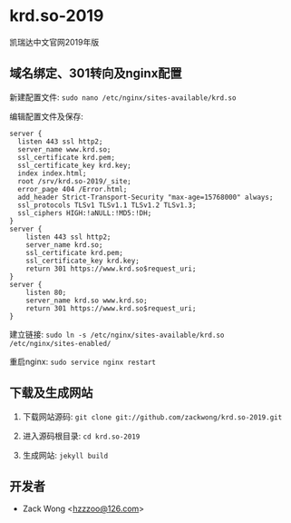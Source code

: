 krd.so-2019
=============

凯瑞达中文官网2019年版


域名绑定、301转向及nginx配置
-----

新建配置文件: ``sudo nano /etc/nginx/sites-available/krd.so``

编辑配置文件及保存: 

    server {
      listen 443 ssl http2;
      server_name www.krd.so;
      ssl_certificate krd.pem;
      ssl_certificate_key krd.key;
      index index.html;
      root /srv/krd.so-2019/_site;
      error_page 404 /Error.html;
      add_header Strict-Transport-Security "max-age=15768000" always;
      ssl_protocols TLSv1 TLSv1.1 TLSv1.2 TLSv1.3;
      ssl_ciphers HIGH:!aNULL:!MD5:!DH;
    }
    server {
        listen 443 ssl http2;
        server_name krd.so;
        ssl_certificate krd.pem;
        ssl_certificate_key krd.key;
        return 301 https://www.krd.so$request_uri;
    }
    server {
        listen 80;
        server_name krd.so www.krd.so;
        return 301 https://www.krd.so$request_uri;
    }

建立链接: ``sudo ln -s /etc/nginx/sites-available/krd.so /etc/nginx/sites-enabled/``

重启nginx: ``sudo service nginx restart``


下载及生成网站
-----

1. 下载网站源码: ``git clone git://github.com/zackwong/krd.so-2019.git``

2. 进入源码根目录: ``cd krd.so-2019``

3. 生成网站: ``jekyll build``


开发者
---------

* Zack Wong &lt;hzzzoo@126.com&gt;

